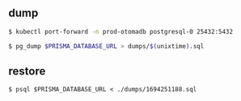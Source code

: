 ## dump

```bash
$ kubectl port-forward -n prod-otomadb postgresql-0 25432:5432

$ pg_dump $PRISMA_DATABASE_URL > dumps/$(unixtime).sql
```

## restore

```
$ psql $PRISMA_DATABASE_URL < ./dumps/1694251188.sql
```
